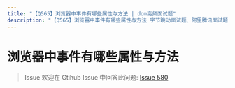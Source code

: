 ```yaml
---
title: "【Q565】浏览器中事件有哪些属性与方法 | dom高频面试题"
description: "【Q565】浏览器中事件有哪些属性与方法 字节跳动面试题、阿里腾讯面试题、美团小米面试题。"
---
```


# 浏览器中事件有哪些属性与方法

> Issue
> 欢迎在 Gtihub Issue 中回答此问题: [Issue 580](https://github.com/shfshanyue/Daily-Question/issues/580)
